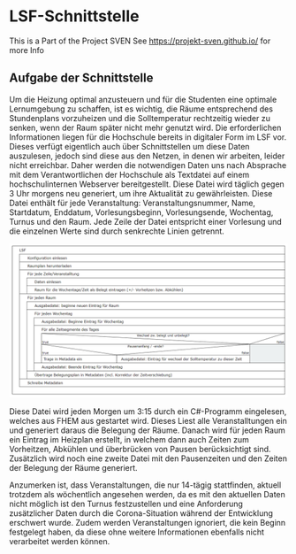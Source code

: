 # LSF-Schnittstelle
This is a Part of the Project SVEN
See https://projekt-sven.github.io/ for more Info

## Aufgabe der Schnittstelle
Um die Heizung optimal anzusteuern und für die Studenten eine optimale Lernumgebung zu schaffen, ist es wichtig, die Räume entsprechend des Stundenplans vorzuheizen und die Solltemperatur rechtzeitig wieder zu senken, wenn der Raum später nicht mehr genutzt wird. Die erforderlichen Informationen liegen für die Hochschule bereits in digitaler Form im LSF vor. Dieses verfügt eigentlich auch über Schnittstellen um diese Daten auszulesen, jedoch sind diese aus den Netzen, in denen wir arbeiten, leider nicht erreichbar. Daher werden die notwendigen Daten uns nach Absprache mit dem Verantwortlichen der Hochschule als Textdatei auf einem hochschulinternen Webserver bereitgestellt. Diese Datei wird täglich gegen 3 Uhr morgens neu generiert, um ihre Aktualität zu gewährleisten. Diese Datei enthält für jede Veranstaltung: Veranstaltungsnummer, Name, Startdatum, Enddatum, Vorlesungsbeginn, Vorlesungsende, Wochentag, Turnus und den Raum. Jede Zeile der Datei entspricht einer Vorlesung und die einzelnen Werte sind durch senkrechte Linien getrennt. 

![Strukturgramm](LSF-Struktogramm.png)

Diese Datei wird jeden Morgen um 3:15 durch ein C#-Programm eingelesen, welches aus FHEM aus gestartet wird. Dieses Liest alle Veranstalltungen ein und generiert daraus die Belegung der Räume. Danach wird für jeden Raum ein Eintrag im Heizplan erstellt, in welchem dann auch Zeiten zum Vorheitzen, Abkühlen und überbrücken von Pausen berücksichtigt sind. Zusätzlich wird noch eine zweite Datei mit den Pausenzeiten und den Zeiten der Belegung der Räume generiert. 

Anzumerken ist, dass Veranstaltungen, die nur 14-tägig stattfinden, aktuell trotzdem als wöchentlich angesehen werden, da es mit den aktuellen Daten nicht möglich ist den Turnus festzustellen und eine Anforderung zusätzlicher Daten durch die Corona-Situation während der Entwicklung erschwert wurde. Zudem werden Veranstaltungen ignoriert, die kein Beginn festgelegt haben, da diese ohne weitere Informationen ebenfalls nicht verarbeitet werden können. 
